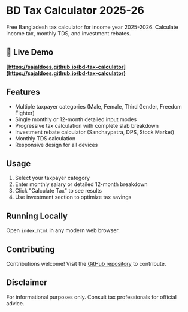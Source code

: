 # BD Tax Calculator 2025-26

Free Bangladesh tax calculator for income year 2025-2026. Calculate income tax, monthly TDS, and investment rebates.

## 🚀 Live Demo

**[https://sajaldoes.github.io/bd-tax-calculator](https://sajaldoes.github.io/bd-tax-calculator)**

## Features

- Multiple taxpayer categories (Male, Female, Third Gender, Freedom Fighter)
- Single monthly or 12-month detailed input modes
- Progressive tax calculation with complete slab breakdown
- Investment rebate calculator (Sanchaypatra, DPS, Stock Market)
- Monthly TDS calculation
- Responsive design for all devices

## Usage

1. Select your taxpayer category
2. Enter monthly salary or detailed 12-month breakdown
3. Click "Calculate Tax" to see results
4. Use investment section to optimize tax savings

## Running Locally

Open `index.html` in any modern web browser.

## Contributing

Contributions welcome! Visit the [GitHub repository](https://github.com/sajaldoes/bd-tax-calculator) to contribute.

## Disclaimer

For informational purposes only. Consult tax professionals for official advice.